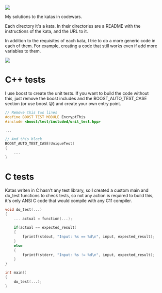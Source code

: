 ![](https://cdn.icon-icons.com/icons2/2530/PNG/512/codewars_button_icon_151901.png)

My solutions to the katas in codewars.

Each directory it's a kata. In their directories are a README with the instructions of the kata, and the URL to it.

In addition to the requisites of each kata, I trie to do a more generic code in each of them. For example, creating a
code that still works even if add more variables to them.

![](https://www.codewars.com/users/jcastro0x/badges/large)


# C++ tests
I use boost to create the unit tests. If you want to build the code without this, just remove the boost includes and
the BOOST_AUTO_TEST_CASE section (or use boost 😜) and create your own entry point.

```c++
// Remove this two lines
#define BOOST_TEST_MODULE EncryptThis
#include <boost/test/included/unit_test.hpp>

...

// And this block
BOOST_AUTO_TEST_CASE(UniqueTest)
{
    ...
}
```

# C tests
Katas writen in C hasn't any test library, so I created a custom main and do_test functions to check tests, so not any
action is required to build this, it's only ANSI C code that would compile with any C11 compiler.

```c
void do_test(...)
{
    ... actual = function(...);
    
    if(actual == expected_result)
    {
        fprintf(stdout, "Input: %s == %d\n", input, expected_result);
    }
    else
    {
        fprintf(stderr, "Input: %s != %d\n", input, expected_result);
    }
}

int main()
{
    do_test(...);
}
```
